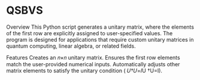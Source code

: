 # QSBVS
Overview
This Python script generates a unitary matrix, where the elements of the first row are explicitly assigned to user-specified values. The program is designed for applications that require custom unitary matrices in quantum computing, linear algebra, or related fields.

Features
Creates an 
𝑛×𝑛 unitary matrix.
Ensures the first row elements match the user-provided numerical inputs.
Automatically adjusts other matrix elements to satisfy the unitary condition (
𝑈†𝑈=𝐼U †U=I).
